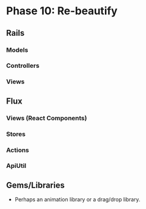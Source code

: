 # Phase 10: Re-beautify

## Rails
### Models

### Controllers

### Views

## Flux
### Views (React Components)

### Stores

### Actions

### ApiUtil

## Gems/Libraries
* Perhaps an animation library or a drag/drop library.

